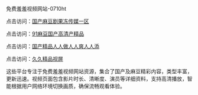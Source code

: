 免费羞羞视频网站-0710ht

点击访问：<a href="https://heiliaoow5kzm.pages.dev">国产麻豆剧果冻传媒一区</a>

点击访问：<a href="https://heiliao2dmwwy.pages.dev">91麻豆国产高清产精品</a>

点击访问：<a href="https://heiliaoll4qsx.pages.dev">国产精品人人做人人爽人人添</a>

点击访问：<a href="https://heiliaowzu4ur.pages.dev">久久精品视屏</a>

这些平台专注于免费羞羞视频网站资源，集合了国产及麻豆精彩内容，类型丰富，更新迅速。视频页面包含影片时长、清晰度、演员等详细资料，支持高清播放，智能根据用户网络环境切换画质，确保流畅观看体验。

<span style="display:none;">[Canonical link](https://github.com/chieu20250710/chieu5 ）</span>
